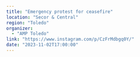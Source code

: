```yaml
---
title: "Emergency protest for ceasefire"
location: "Secor & Central"
region: "Toledo"
organizer:
  - "AMP Toledo"
link: "https://www.instagram.com/p/CzFrMdbgq0Y/"
date: "2023-11-02T17:00:00"
---
```

